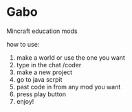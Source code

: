 # Gabo
Mincraft education mods

how to use:
1. make a world or use the one you want
2. type in the chat /coder
3. make a new project
4. go to java scrpit
5. past code in from any mod you want
6. press play button
7. enjoy!
